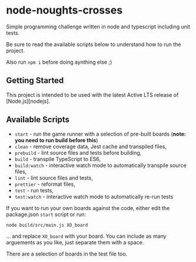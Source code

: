 # node-noughts-crosses

Simple programming challenge written in node and typescript including unit tests.

Be sure to read the available scripts below to understand how to run the project.

Also run `npm i` before doing aynthing else ;)

## Getting Started

This project is intended to be used with the latest Active LTS release of [Node.js][nodejs].


## Available Scripts

- `start` - run the game runner with a selection of pre-built boards (**note: you need to run build before this**)
- `clean` - remove coverage data, Jest cache and transpiled files,
- `prebuild` - lint source files and tests before building,
- `build` - transpile TypeScript to ES6,
- `build:watch` - interactive watch mode to automatically transpile source files,
- `lint` - lint source files and tests,
- `prettier` - reformat files,
- `test` - run tests,
- `test:watch` - interactive watch mode to automatically re-run tests

If you want to run your own boards against the code, either edit the package.json `start` script or run:
```
node build/src/main.js XO_board
```
... and replace `XO_board` with your board. You can include as many arguements as you like, just separate them with a space.

There are a selection of boards in the test file too.
